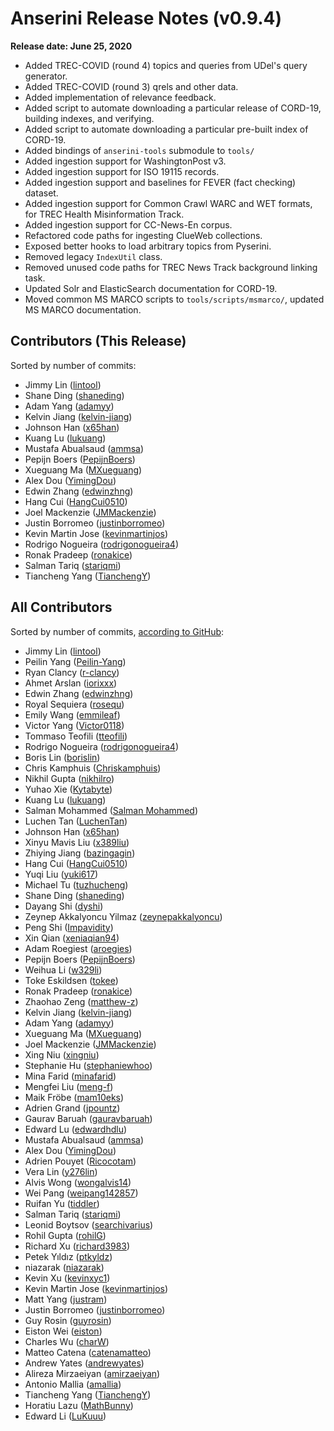 # Anserini Release Notes (v0.9.4)

**Release date: June 25, 2020**

+ Added TREC-COVID (round 4) topics and queries from UDel's query generator.
+ Added TREC-COVID (round 3) qrels and other data.
+ Added implementation of relevance feedback.
+ Added script to automate downloading a particular release of CORD-19, building indexes, and verifying.
+ Added script to automate downloading a particular pre-built index of CORD-19.
+ Added bindings of `anserini-tools` submodule to `tools/`
+ Added ingestion support for WashingtonPost v3.
+ Added ingestion support for ISO 19115 records.
+ Added ingestion support and baselines for FEVER (fact checking) dataset.
+ Added ingestion support for Common Crawl WARC and WET formats, for TREC Health Misinformation Track.
+ Added ingestion support for CC-News-En corpus.
+ Refactored code paths for ingesting ClueWeb collections.
+ Exposed better hooks to load arbitrary topics from Pyserini.
+ Removed legacy `IndexUtil` class.
+ Removed unused code paths for TREC News Track background linking task.
+ Updated Solr and ElasticSearch documentation for CORD-19.
+ Moved common MS MARCO scripts to `tools/scripts/msmarco/`, updated MS MARCO documentation.

## Contributors (This Release)

Sorted by number of commits:

+ Jimmy Lin ([lintool](https://github.com/lintool))
+ Shane Ding ([shaneding](https://github.com/shaneding))
+ Adam Yang ([adamyy](https://github.com/adamyy))
+ Kelvin Jiang ([kelvin-jiang](https://github.com/kelvin-jiang))
+ Johnson Han ([x65han](https://github.com/x65han))
+ Kuang Lu ([lukuang](https://github.com/lukuang))
+ Mustafa Abualsaud ([ammsa](https://github.com/ammsa))
+ Pepijn Boers ([PepijnBoers](https://github.com/PepijnBoers))
+ Xueguang Ma ([MXueguang](https://github.com/MXueguang))
+ Alex Dou ([YimingDou](https://github.com/YimingDou))
+ Edwin Zhang ([edwinzhng](https://github.com/edwinzhng))
+ Hang Cui ([HangCui0510](https://github.com/HangCui0510))
+ Joel Mackenzie ([JMMackenzie](https://github.com/JMMackenzie))
+ Justin Borromeo ([justinborromeo](https://github.com/justinborromeo))
+ Kevin Martin Jose ([kevinmartinjos](https://github.com/kevinmartinjos))
+ Rodrigo Nogueira ([rodrigonogueira4](https://github.com/rodrigonogueira4))
+ Ronak Pradeep ([ronakice](https://github.com/ronakice))
+ Salman Tariq ([stariqmi](https://github.com/stariqmi))
+ Tiancheng Yang ([TianchengY](https://github.com/TianchengY))

## All Contributors

Sorted by number of commits, [according to GitHub](https://github.com/castorini/Anserini/graphs/contributors):

+ Jimmy Lin ([lintool](https://github.com/lintool))
+ Peilin Yang ([Peilin-Yang](https://github.com/Peilin-Yang))
+ Ryan Clancy ([r-clancy](https://github.com/r-clancy))
+ Ahmet Arslan ([iorixxx](https://github.com/iorixxx))
+ Edwin Zhang ([edwinzhng](https://github.com/edwinzhng))
+ Royal Sequiera ([rosequ](https://github.com/rosequ))
+ Emily Wang ([emmileaf](https://github.com/emmileaf))
+ Victor Yang ([Victor0118](https://github.com/Victor0118))
+ Tommaso Teofili ([tteofili](https://github.com/tteofili))
+ Rodrigo Nogueira ([rodrigonogueira4](https://github.com/rodrigonogueira4))
+ Boris Lin ([borislin](https://github.com/borislin))
+ Chris Kamphuis ([Chriskamphuis](https://github.com/Chriskamphuis))
+ Nikhil Gupta ([nikhilro](https://github.com/nikhilro))
+ Yuhao Xie ([Kytabyte](https://github.com/Kytabyte))
+ Kuang Lu ([lukuang](https://github.com/lukuang))
+ Salman Mohammed ([Salman Mohammed](https://github.com/salman1993))
+ Luchen Tan ([LuchenTan](https://github.com/LuchenTan))
+ Johnson Han ([x65han](https://github.com/x65han))
+ Xinyu Mavis Liu ([x389liu](https://github.com/x389liu))
+ Zhiying Jiang ([bazingagin](https://github.com/bazingagin))
+ Hang Cui ([HangCui0510](https://github.com/HangCui0510))
+ Yuqi Liu ([yuki617](https://github.com/yuki617))
+ Michael Tu ([tuzhucheng](https://github.com/tuzhucheng))
+ Shane Ding ([shaneding](https://github.com/shaneding))
+ Dayang Shi ([dyshi](https://github.com/dyshi))
+ Zeynep Akkalyoncu Yilmaz ([zeynepakkalyoncu](https://github.com/zeynepakkalyoncu))
+ Peng Shi ([Impavidity](https://github.com/Impavidity))
+ Xin Qian ([xeniaqian94](https://github.com/xeniaqian94))
+ Adam Roegiest ([aroegies](https://github.com/aroegies))
+ Pepijn Boers ([PepijnBoers](https://github.com/PepijnBoers))
+ Weihua Li ([w329li](https://github.com/w329li))
+ Toke Eskildsen ([tokee](https://github.com/tokee))
+ Ronak Pradeep ([ronakice](https://github.com/ronakice))
+ Zhaohao Zeng ([matthew-z](https://github.com/matthew-z))
+ Kelvin Jiang ([kelvin-jiang](https://github.com/kelvin-jiang))
+ Adam Yang ([adamyy](https://github.com/adamyy))
+ Xueguang Ma ([MXueguang](https://github.com/MXueguang))
+ Joel Mackenzie ([JMMackenzie](https://github.com/JMMackenzie))
+ Xing Niu ([xingniu](https://github.com/xingniu))
+ Stephanie Hu ([stephaniewhoo](https://github.com/stephaniewhoo))
+ Mina Farid ([minafarid](https://github.com/minafarid))
+ Mengfei Liu ([meng-f](https://github.com/meng-f))
+ Maik Fröbe ([mam10eks](https://github.com/mam10eks))
+ Adrien Grand ([jpountz](https://github.com/jpountz))
+ Gaurav Baruah ([gauravbaruah](https://github.com/gauravbaruah))
+ Edward Lu ([edwardhdlu](https://github.com/edwardhdlu))
+ Mustafa Abualsaud ([ammsa](https://github.com/ammsa))
+ Alex Dou ([YimingDou](https://github.com/YimingDou))
+ Adrien Pouyet ([Ricocotam](https://github.com/Ricocotam))
+ Vera Lin ([y276lin](https://github.com/y276lin))
+ Alvis Wong ([wongalvis14](https://github.com/wongalvis14))
+ Wei Pang ([weipang142857](https://github.com/weipang142857))
+ Ruifan Yu ([tiddler](https://github.com/tiddler))
+ Salman Tariq ([stariqmi](https://github.com/stariqmi))
+ Leonid Boytsov ([searchivarius](https://github.com/searchivarius))
+ Rohil Gupta ([rohilG](https://github.com/rohilG))
+ Richard Xu ([richard3983](https://github.com/richard3983))
+ Petek Yıldız ([ptkyldz](https://github.com/ptkyldz))
+ niazarak ([niazarak](https://github.com/niazarak))
+ Kevin Xu ([kevinxyc1](https://github.com/kevinxyc1))
+ Kevin Martin Jose ([kevinmartinjos](https://github.com/kevinmartinjos))
+ Matt Yang ([justram](https://github.com/justram))
+ Justin Borromeo ([justinborromeo](https://github.com/justinborromeo))
+ Guy Rosin ([guyrosin](https://github.com/guyrosin))
+ Eiston Wei ([eiston](https://github.com/eiston))
+ Charles Wu ([charW](https://github.com/charW))
+ Matteo Catena ([catenamatteo](https://github.com/catenamatteo))
+ Andrew Yates ([andrewyates](https://github.com/andrewyates))
+ Alireza Mirzaeiyan ([amirzaeiyan](https://github.com/amirzaeiyan))
+ Antonio Mallia ([amallia](https://github.com/amallia))
+ Tiancheng Yang ([TianchengY](https://github.com/TianchengY))
+ Horatiu Lazu ([MathBunny](https://github.com/MathBunny))
+ Edward Li ([LuKuuu](https://github.com/LuKuuu))
